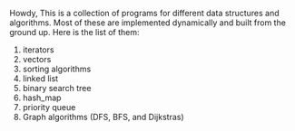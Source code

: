 Howdy,
This is a collection of programs for different data structures and algorithms.
Most of these are implemented dynamically and built from the ground up.
Here is the list of them:
1. iterators
2. vectors
3. sorting algorithms
4. linked list
5. binary search tree
6. hash_map
7. priority queue
8. Graph algorithms (DFS, BFS, and Dijkstras)
